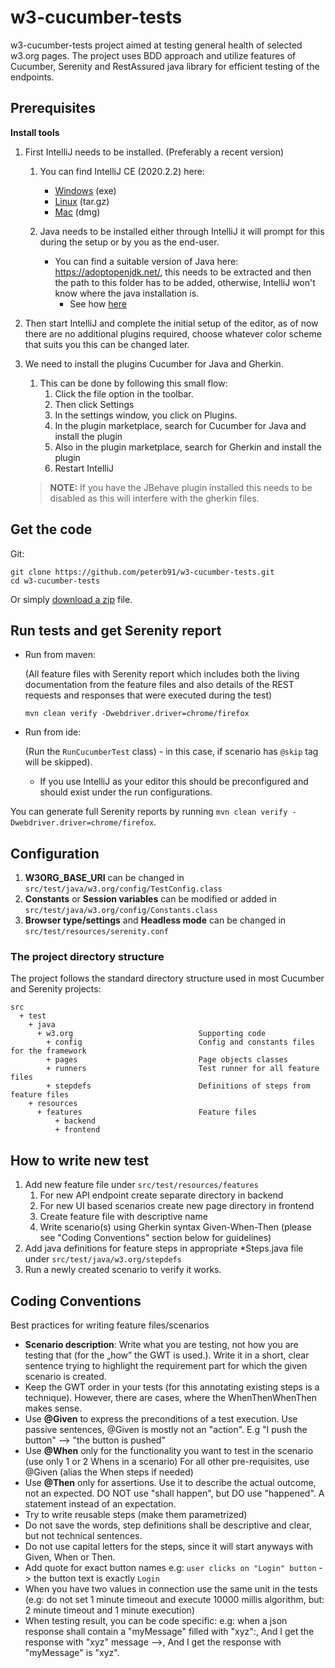 # w3-cucumber-tests

w3-cucumber-tests project aimed at testing general health of selected w3.org pages.
The project uses BDD approach and utilize features of Cucumber, Serenity and RestAssured java library for efficient testing of the endpoints.

## Prerequisites

**Install tools**


1. First IntelliJ needs to be installed. (Preferably a recent version)
    1. You can find IntelliJ CE (2020.2.2) here:
        - [Windows](https://download.jetbrains.com/idea/ideaIC-2020.2.2.exe) (exe)
        - [Linux](https://download.jetbrains.com/idea/ideaIC-2020.2.2.tar.gz) (tar.gz)
        - [Mac](https://download.jetbrains.com/idea/ideaIC-2020.2.2.dmg) (dmg)

    1. Java needs to be installed either through IntelliJ it will prompt for this during the setup or by you as the end-user.
        - You can find a suitable version of Java here: https://adoptopenjdk.net/, this needs to be extracted and then the path to this folder has to be added, otherwise, IntelliJ won't know where the java installation is.
            - See how [here](https://java.com/en/download/help/path.html)
1. Then start IntelliJ and complete the initial setup of the editor, as of now there are no additional plugins required, choose whatever color scheme that suits you this can be changed later.

1. We need to install the plugins Cucumber for Java and Gherkin.
    1. This can be done by following this small flow:
        1. Click the file option in the toolbar.
        1. Then click Settings
        1. In the settings window, you click on Plugins.
        1. In the plugin marketplace, search for Cucumber for Java and install the plugin
        1. Also in the plugin marketplace, search for Gherkin and install the plugin
        1. Restart IntelliJ

   > **NOTE:** If you have the JBehave plugin installed this needs to be disabled as this will interfere with the gherkin files.

## Get the code

Git:

    git clone https://github.com/peterb91/w3-cucumber-tests.git
    cd w3-cucumber-tests


Or simply [download a zip](https://github.com/peterb91/w3-cucumber-tests/archive/refs/heads/main.zip) file.

## Run tests and get Serenity report

- Run from maven:

  (All feature files with Serenity report  which includes both the living documentation from the feature files
  and also details of the REST requests and responses that were executed during the test)
  ```
  mvn clean verify -Dwebdriver.driver=chrome/firefox
  ```

- Run from ide:

  (Run the `RunCucumberTest` class) - in this case, if scenario has `@skip` tag will be skipped).
    - If you use IntelliJ as your editor this should be preconfigured and should exist under the run configurations.

You can generate full Serenity reports by running `mvn clean verify -Dwebdriver.driver=chrome/firefox`.

## Configuration

1. **W3ORG_BASE_URI** can be changed in `src/test/java/w3.org/config/TestConfig.class`
1. **Constants** or **Session variables** can be modified or added in `src/test/java/w3.org/config/Constants.class`
1. **Browser type/settings** and **Headless mode** can be changed in `src/test/resources/serenity.conf`



### The project directory structure

The project follows the standard directory structure used in most Cucumber and Serenity projects:
```Gherkin
src
  + test
    + java                              
      + w3.org                            Supporting code
        + config                          Config and constants files for the framework
        + pages                           Page objects classes 
        + runners                         Test runner for all feature files
        + stepdefs                        Definitions of steps from feature files
    + resources
      + features                          Feature files 
          + backend                
          + frontend   

```

## How to write new test
1. Add new feature file under `src/test/resources/features`
    1. For new API endpoint create separate directory in backend
    1. For new UI based scenarios create new page directory in frontend
    1. Create feature file with descriptive name
    1. Write scenario(s) using Gherkin syntax Given-When-Then (please see "Coding Conventions" section below for guidelines)
2. Add java definitions for feature steps in appropriate *Steps.java file under `src/test/java/w3.org/stepdefs`
3. Run a newly created scenario to verify it works.

## Coding Conventions

Best practices for writing feature files/scenarios
- **Scenario description**: Write what you are testing, not how you are testing that (for the „how” the GWT is used.). Write it in a short, clear sentence trying to highlight the requirement part for which the given scenario is created.
- Keep the GWT order in your tests (for this annotating existing steps is a technique). However, there are cases, where the WhenThenWhenThen makes sense.
- Use **@Given** to express the preconditions of a test execution. Use passive sentences, @Given is mostly not an "action". E.g "I push the button" --> "the button is pushed"
- Use **@When** only for the functionality you want to test in the scenario (use only 1 or 2 Whens in a scenario) For all other pre-requisites, use @Given  (alias the When steps if needed)
- Use **@Then** only for assertions. Use it to describe the actual outcome, not an expected. DO NOT use "shall happen", but DO use "happened". A statement instead of an expectation.
- Try to write reusable steps (make them parametrized)
- Do not save the words, step definitions shall be descriptive and clear, but not technical sentences.
- Do not use capital letters for the steps, since it will start anyways with Given, When or Then.
- Add quote for exact button names e.g: `user clicks on "Login" button` -> the button text is exactly `Login`
- When you have two values in connection use the same unit in the tests (e.g: do not set 1 minute timeout and execute 10000 millis algorithm, but: 2 minute timeout and 1 minute execution)
- When testing result, you can be code specific: e.g: when a json response shall contain a "myMessage" filled with "xyz":, And I get the response with "xyz" message  -->, And I get the response with "myMessage" is "xyz".
